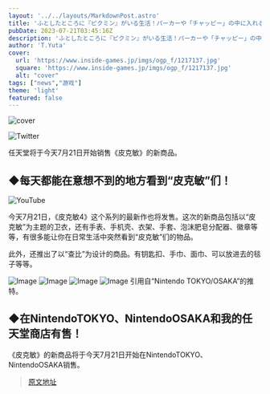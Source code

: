 ```yaml
---
layout: '../../layouts/MarkdownPost.astro'
title: 'ふとしたところに『ピクミン』がいる生活！パーカーや「チャッピー」の中に入れるブランケットなど、キュートな新グッズが発売'
pubDate: 2023-07-21T03:45:16Z
description: 'ふとしたところに『ピクミン』がいる生活！パーカーや「チャッピー」の中に入れるブランケットなど、キュートな新グッズが発売'
author: 'T.Yuta'
cover:
  url: 'https://www.inside-games.jp/imgs/ogp_f/1217137.jpg'
  square: 'https://www.inside-games.jp/imgs/ogp_f/1217137.jpg'
  alt: "cover"
tags: ["news","游戏"]
theme: 'light'
featured: false
---
```


![cover](https://www.inside-games.jp/imgs/ogp_f/1217137.jpg)

![Twitter](https://twitter.com/N_Officialstore/status/1682195664221147136)

任天堂将于今天7月21日开始销售《皮克敏》的新商品。

## ◆每天都能在意想不到的地方看到“皮克敏”们！

![YouTube](https://www.youtube.com/embed/PRUJAhyVlLE?rel=0)

今天7月21日，《皮克敏4》这个系列的最新作也将发售。这次的新商品包括以“皮克敏”为主题的卫衣，还有手表、手机壳、衣架、手套、泡沫肥皂分配器、徽章等等，有很多能让你在日常生活中突然看到“皮克敏”们的物品。

此外，还推出了以“查比”为设计的商品。有钥匙扣、手巾、面巾、可以放进去的毯子等等。

![Image](https://www.inside-games.jp/imgs/zoom/1217137.jpg)
![Image](https://www.inside-games.jp/imgs/zoom/1217138.jpg)
![Image](https://www.inside-games.jp/imgs/zoom/1217139.jpg)
![Image](https://www.inside-games.jp/imgs/zoom/1217140.jpg)
引用自“Nintendo TOKYO/OSAKA”的推特。

## ◆在NintendoTOKYO、NintendoOSAKA和我的任天堂商店有售！

《皮克敏》的新商品将于今天7月21日开始在NintendoTOKYO、NintendoOSAKA销售。

>[原文地址](https://www.inside-games.jp/article/2023/07/21/147321.html)  